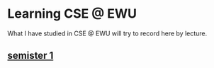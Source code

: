 # Learning CSE @ EWU
What I have studied in CSE @ EWU will try to record here by lecture.

## [semister 1](/)
